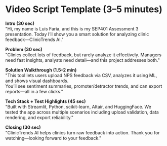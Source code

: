 # **Video Script Template (3–5 minutes)**

**Intro (30 sec)**  
"Hi, my name is Luis Faria, and this is my SEP401 Assessment 3 presentation. Today I’ll show you a smart solution for analyzing clinic feedback—ClinicTrends AI."

**Problem (30 sec)**  
"Clinics collect lots of feedback, but rarely analyze it effectively. Managers need fast insights, analysts need detail—and this project addresses both."

**Solution Walkthrough (1.5–2 min)**  
"This tool lets users upload NPS feedback via CSV, analyzes it using ML, and shows visual dashboards.  
You’ll see sentiment summaries, promoter/detractor trends, and can export reports—all in a few clicks."

**Tech Stack + Test Highlights (45 sec)**  
"Built with Streamlit, Python, scikit-learn, Altair, and HuggingFace. We tested the app across multiple scenarios including upload validation, data rendering, and export reliability."

**Closing (30 sec)**  
"ClinicTrends AI helps clinics turn raw feedback into action. Thank you for watching—looking forward to your feedback."